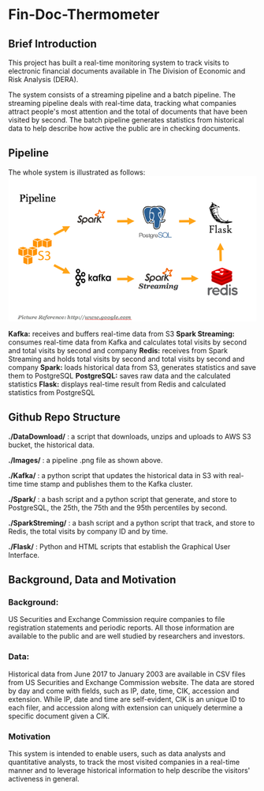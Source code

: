# Fin-Doc-Thermometer


## Brief Introduction
This project has built a real-time monitoring system to track visits to electronic financial documents available in The Division of Economic and Risk Analysis (DERA). 

The system consists of a streaming pipeline and a batch pipeline. The streaming pipeline deals with real-time data, tracking what companies attract people's most attention and the total of documents that have been visited by second. The batch pipeline generates statistics from historical data to help describe how active the public are in checking documents. 


## Pipeline
The whole system is illustrated as follows:
![Pipeline Image](https://github.com/Eethen/Fin-Doc-Thermometer/blob/master/Images/Screen%20Shot%202018-07-02%20at%202.35.16%20PM.png)

**Kafka:**  receives and buffers real-time data from S3
**Spark Streaming:** consumes real-time data from Kafka and calculates total visits by second and total visits by second and company
**Redis:** receives from Spark Streaming and holds total visits by second and total visits by second and company
**Spark:** loads historical data from S3, generates statistics and save them to PostgreSQL
**PostgreSQL:** saves raw data and the calculated statistics
**Flask:** displays real-time result from Redis and calculated statistics from PostgreSQL


## Github Repo Structure
**./DataDownload/**  : a script that downloads, unzips and uploads to AWS S3 bucket, the historical data.

**./Images/**        : a pipeline .png file as shown above.

**./Kafka/**         : a python script that updates the historical data in S3 with real-time time stamp and publishes them to the Kafka cluster.

**./Spark/**         : a bash script and a python script that generate, and store to PostgreSQL, the 25th, the 75th and the 95th percentiles by second.

**./SparkStreming/** : a bash script and a python script that track, and store to Redis, the total visits by company ID and by time.

**./Flask/**         : Python and HTML scripts that establish the Graphical User Interface.


## Background, Data and Motivation

### Background:
US Securities and Exchange Commission require companies to file registration statements and periodic reports. All those information are available to the public and are well studied by researchers and investors. 

### Data:
Historical data from June 2017 to January 2003 are available in CSV files from US Securities and Exchange Commission website. The data are stored by day and come with fields, such as IP, date, time, CIK, accession and extension. While IP, date and time are self-evident, CIK is an unique ID to each filer, and accession along with extension can uniquely determine a specific document given a CIK. 

### Motivation
This system is intended to enable users, such as data analysts and quantitative analysts, to track the most visited companies in a real-time manner and to leverage historical information to help describe the visitors' activeness in general.

